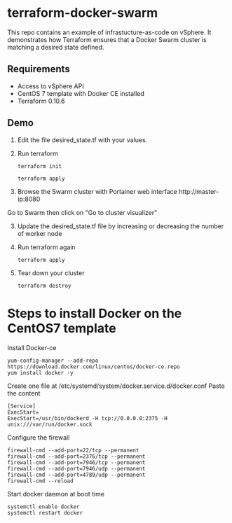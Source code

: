 # terraform-docker-swarm

This repo contains an example of infrastucture-as-code on vSphere. It demonstrates how Terraform ensures that a Docker Swarm cluster is matching a desired state defined.

## Requirements
- Access to vSphere API
- CentOS 7 template with Docker CE installed
- Terraform 0.10.6

## Demo

1. Edit the file desired_state.tf with your values. 

2. Run terraform
 
   `terraform init` 
  
   `terraform apply`

3. Browse the Swarm cluster with Portainer web interface http://master-ip:8080 

Go to Swarm then click on "Go to cluster visualizer"

3. Update the desired_state.tf file by increasing or decreasing the number of worker node

4. Run terraform again 

   `terraform apply`

5. Tear down your cluster

   `terraform destroy`

# Steps to install Docker on the CentOS7 template

Install Docker-ce
```
yum-config-manager --add-repo https://download.docker.com/linux/centos/docker-ce.repo
yum install docker -y
```

Create one file at  /etc/systemd/system/docker.service.d/docker.conf
Paste the content

```
[Service]
ExecStart=
ExecStart=/usr/bin/dockerd -H tcp://0.0.0.0:2375 -H unix:///var/run/docker.sock
```

Configure the firewall
```
firewall-cmd --add-port=22/tcp --permanent
firewall-cmd --add-port=2376/tcp --permanent
firewall-cmd --add-port=7946/tcp --permanent
firewall-cmd --add-port=7946/udp --permanent
firewall-cmd --add-port=4789/udp --permanent
firewall-cmd --reload
```

Start docker daemon at boot time
```
systemctl enable docker
systemctl restart docker
```


